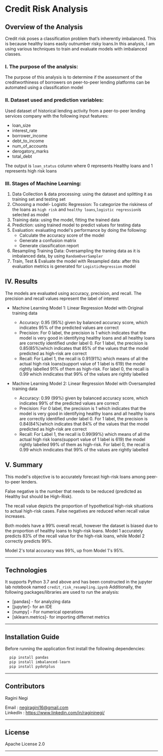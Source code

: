 # Credit Risk Analysis


## Overview of the Analysis
Credit risk poses a classification problem that’s inherently imbalanced. This is because healthy loans easily outnumber risky loans.In this analysis, I  am using various techniques to train and evaluate models with imbalanced classes.



### I. The purpose of the analysis:
The purpose of this analysis is to determine if the assessment of the creditworthiness of borrowers on peer-to-peer lending platforms can be automated  using a classification model


### II. Dataset used and prediction variables:
Used dataset of historical lending activity from a peer-to-peer lending services company with the following input features:

   * loan_size
   * interest_rate
   * borrower_income
   * debt_to_income
   * num_of_accounts
   * derogatory_marks
   * total_debt
      
The output is `loan_status` column where 0 represents Healthy loans and 1 represents high risk loans


### III. Stages of Machine Learning:
1. Data Collection & data processing: using the dataset and splitting it as training set and testing set
2. Choosing a model- Logistic Regression: To categorize the riskiness of the loans as `high risk` and `healthy loans`,`logistic regression`is selected as        model
3. Training data: using the model, fitting the trained data
4. Prediction: using trained model to predict values for testing data
5. Evaluation: evaluating model's performance by doing the following:
   - Calculate the accuracy score of the model
   - Generate a confusion matrix
   - Generate classification report
6. Resampling Training Data: Oversampling the traning data as it is imbalanced data, by using `RandomOverSampler`
7. Train, Test & Evaluate the model with Resampled data: after this evaluation metrics is generated for `LogisticRegression` model


## IV. Results

The models are evaluated using accuracy, precision, and recall. The precision and recall values represent the label of interest

* Machine Learning Model 1: Linear Regression Model with Original training data

  * Accuracy: 0.95 (95%) given by balanced accuracy score, which indicates 95% of the predicted values are correct
  * Precision: For 0 label, the precision is 1 which indicates that the model is very good in identifying healthy loans and all healthy loans are correctly identified under label 0. For 1 label, the precision is 0.85(85%)which indicates that 85% of the values that the model predicted as high-risk are correct
  * Recall: For Label 1, the recall is 0.91(91%) which means of all the actual high risk loans(support value of 1 label is 619) the model rightly labelled 91% of them as high-risk. For label 0, the recall is 0.99 which inndicates that 99% of the values are rightly labelled


* Machine Learning Model 2: Linear Regression Model with Oversampled training data

  * Accuracy: 0.99 (99%) given by balanced accuracy score, which indicates 99% of the predicted values are correct
  * Precision: For 0 label, the precision is 1 which indicates that the model is very good in identifying healthy loans and all healthy loans are correctly identified under label 0. For 1 label, the precision is 0.84(84%)which indicates that 84% of the values that the model predicted as high-risk are correct
  * Recall: For Label 1, the recall is 0.99(99%) which means of all the actual high risk loans(support value of 1 label is 619) the model rightly labelled 99% of them as high-risk. For label 0, the recall is 0.99 which inndicates that 99% of the values are rightly labelled
  

## V. Summary

This model's objective is to accurately forecast high-risk loans among peer-to-peer lenders.

False negative is the number that needs to be reduced (predicted as Healthy but should be High-Risk).

The recall value depicts the proportion of hypothetical high-risk situations to actual high-risk cases. False negatives are reduced when recall value increases.

Both models have a 99% overall recall, however the dataset is biased due to the proportion of healthy loans to high-risk loans. Model 1 accurately predicts 83% of the recall value for the high-risk loans, while Model 2 correctly predicts 99%.

Model 2's total accuracy was 99%, up from Model 1's 95%.


---

## Technologies

It supports Python 3.7 and above and has been constructed in the jupyter lab notebook named `credit_risk_resampling.ipynb`
Additionally, the following packages/libraries are used to run the analysis:

- [pandas] - for analyzing data
- [jupyter]- for an IDE
- [numpy] - For numerical operations
- [sklearn.metrics]- for importing differnet metrics

---

## Installation Guide

Before running the application first install the following dependencies:

```python
  pip install pandas 
  pip install imbalanced-learn
  pip install pydotplus

```
--- 

## Contributors
Ragini Negi

Email : negiragini16@gmail.com <br>
LinkedIn : https://www.linkedin.com/in/ragininegi/

---

## License
Apache License 2.0

---
